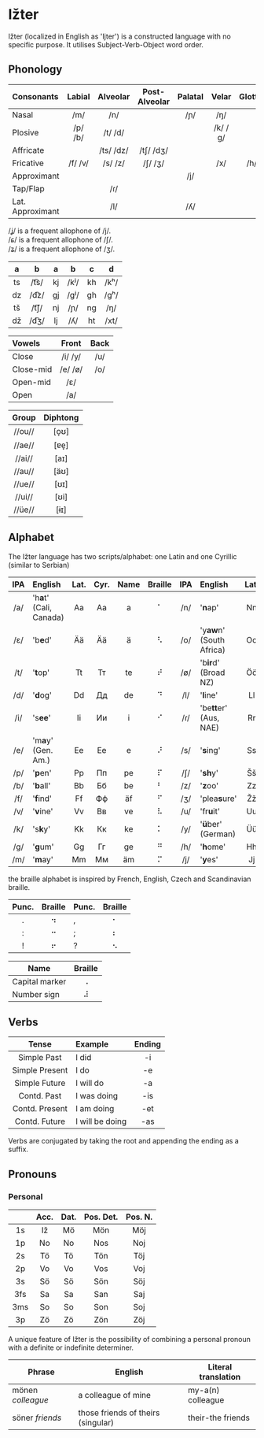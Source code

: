 # Ižter

Ižter (localized in English as 'Ijter') is a constructed language with no specific purpose.
It utilises Subject-Verb-Object word order.
## Phonology

| Consonants       | Labial  | Alveolar  | Post-Alveolar | Palatal | Velar | Glottal |
|:---------------- |:-------:|:---------:|:---------:|:---:|:-------:|:---:|
| Nasal            | /m/     | /n/       |           | /ɲ/ | /ŋ/     |     |
| Plosive          | /p/ /b/ | /t/ /d/   |           |     | /k/ /ɡ/ |     |
| Affricate        |         | /ts/ /dz/ | /tʃ/ /dʒ/ |     |         |     |
| Fricative        | /f/ /v/ | /s/ /z/   | /ʃ/ /ʒ/   |     | /x/     | /h/ |
| Approximant      |         |           |           | /j/ |         |     |
| Tap/Flap         |         | /ɾ/       |           |     |         |     |
| Lat. Approximant |         | /l/       |           | /ʎ/ |         |     |

/ʝ/ is a frequent allophone of /j/.  
/ɕ/ is a frequent allophone of /ʃ/.  
/ʑ/ is a frequent allophone of /ʒ/.

| a  | b    | a  | b    | c  | d    |
|:--:|:----:|:--:|:----:|:--:|:----:|
| ts | /t͡s/ | kj | /kʲ/ | kh | /kʰ/ |
| dz | /d͡z/ | gj | /gʲ/ | gh | /gʰ/ |
| tš | /t͡ʃ/ | nj | /ɲ/  | ng | /ŋ/  |
| dž | /d͡ʒ/ | lj | /ʎ/  | ht | /xt/ |

| Vowels    | Front   | Back |
|:--------- |:-------:|:----:|
| Close     | /i/ /y/ | /u/  |
| Close-mid | /e/ /ø/ | /o/  |
| Open-mid  | /ɛ/     |      |
| Open      | /a/     |      |

| Group  | Diphtong |
|:---:   |:---: |
| //ou// | \[o̞ʊ] |
| //ae// | [ɐe̞] |
| //ai// | [aɪ] |
| //au// | [äʊ] |
| //ue// | [ʊɪ] |
| //ui// | [ʊi] |
| //üe// | [ɨɪ] |

## Alphabet
The Ižter language has two scripts/alphabet: one Latin and one Cyrillic (similar to Serbian)

| IPA | English | Lat. | Cyr. | Name | Braille | IPA | English | Lat. | Cyr. | Name | Braille |
|:---:|:------- |:----:|:----:|:----:|:-------:|:---:|:------- |:----:|:----:|:----:|:-------:|
| /a/ | 'h**a**t' (Cali, Canada) | Aa | Аа | a  | ⠁ | /n/ | '**n**ap'                 | Nn | Нн | än | ⠝ |
| /ɛ/ | 'b**e**d'                | Ää | Ӓӓ | ä  | ⠣ | /o/ | 'y**aw**n' (South Africa) | Oo | Оо | o  | ⠕ |
| /t/ | '**t**op'                | Tt | Тт | te | ⠞ | /ø/ | 'b**ir**d' (Broad NZ)     | Öö | Ӧӧ | ö  | ⠪ |
| /d/ | '**d**og'                | Dd | Дд | de | ⠙ | /l/ | '**l**ine'                | Ll | Лл | äl | ⠇ |
| /i/ | 's**ee**'                | Ii | Ии | i  | ⠊ | /ɾ/ | 'be**tt**er' (Aus, NAE)   | Rr | Рр | är | ⠗ |
| /e/ | 'm**a**y' (Gen. Am.)     | Ee | Ее | e  | ⠜ | /s/ | '**s**ing'                | Ss | Сс | äs | ⠎ |
| /p/ | '**p**en'                | Pp | Пп | pe | ⠏ | /ʃ/ | '**sh**y'                 | Šš | Шш | äš | ⠱ |
| /b/ | '**b**all'               | Bb | Бб | be | ⠃ | /z/ | '**z**oo'                 | Zz | Зз | ze | ⠵ |
| /f/ | '**f**ind'               | Ff | Фф | äf | ⠋ | /ʒ/ | 'plea**s**ure'            | Žž | Жж | že | ⠮ |
| /v/ | '**v**ine'               | Vv | Вв | ve | ⠧ | /u/ | 'fr**u**it'               | Uu | Уу | u  | ⠥ |
| /k/ | 's**k**y'                | Kk | Кк | ke | ⠅ | /y/ | '**ü**ber' (German)       | Üü | Ӱӱ | ü  | ⠽ |
| /g/ | '**g**um'                | Gg | Гг | ge | ⠛ | /h/ | '**h**ome'                | Hh | Һһ | he | ⠓ |
| /m/ | '**m**ay'                | Mm | Мм | äm | ⠍ | /j/ | '**y**es'                 | Jj | Јј | je | ⠚ |

the braille alphabet is inspired by French, English, Czech and Scandinavian braille.

| Punc. | Braille | Punc. | Braille |
|:-----:|:-------:|:------|:-------:|
| .     | ⠲       | ,     | ⠂       |
| :     | ⠒       | ;     | ⠆       |
| !     | ⠖       | ?     | ⠢       |

| Name     | Braille |
| ---  |:---:|
| Capital marker | ⠠ |
| Number sign    | ⠼ |

## Verbs

| Tense          | Example         | Ending |
|:---:           |:---             |:---:   |
| Simple Past    | I did           | -i     |
| Simple Present | I do            | -e     |
| Simple Future  | I will do       | -a     |
| Contd. Past    | I was doing     | -is    |
| Contd. Present | I am doing      | -et    |
| Contd. Future  | I will be doing | -as    |

Verbs are conjugated by taking the root and appending the ending as a suffix.

## Pronouns

### Personal

|     | Acc. | Dat. | Pos. Det. | Pos. N. |
|:---:|:---: |:---: |:---: |:---:|
| 1s  | Iž | Mö | Mön | Möj |
| 1p  | No | No | Nos | Noj |
| 2s  | Tö | Tö | Tön | Töj |
| 2p  | Vo | Vo | Vos | Voj |
| 3s  | Sö | Sö | Sön | Söj |
| 3fs | Sa | Sa | San | Saj |
| 3ms | So | So | Son | Soj |
| 3p  | Zö | Zö | Zön | Zöj |

A unique feature of Ižter is the possibility of combining a personal pronoun with a definite or indefinite determiner.

| Phrase | English | Literal translation |
| --- | --- | --- |
| mönen _colleague_ | a colleague of mine                | my-a(n) colleague |
| söner _friends_   | those friends of theirs (singular) | their-the friends |
